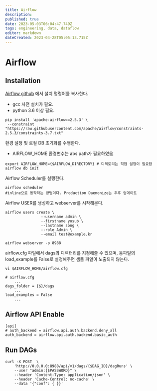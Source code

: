 ```yaml
---
title: Airflow
description: 
published: true
date: 2023-05-03T06:04:47.749Z
tags: engineering, data, dataflow
editor: markdown
dateCreated: 2023-04-28T05:05:13.715Z
---
```


# Airflow
## Installation
[Airflow github](https://github.com/apache/airflow) 에서 설치 명령어를 복사한다.
- gcc 사전 설치가 필요.
- python 3.6 이상 필요.
```shell
pip install 'apache-airflow==2.5.3' \
 --constraint "https://raw.githubusercontent.com/apache/airflow/constraints-2.5.3/constraints-3.7.txt"
```

환경 설정 및 로컬 DB 초기화를 수행한다.
- AIRFLOW_HOME 환경변수는 abs path가 필요하였음
```shell
export AIRFLOW_HOME={$AIRFLOW_DIRECTORY} # 디렉토리는 직접 설정이 필요함
airflow db init
```

Airflow Scheduler를 실행한다.
```shell
airflow scheduler
#inline으로 동작하는 방법이다. Production Daemonize는 추후 업데이트
```

Airflow USER를 생성하고 webserver를 시작해본다.
```shell
airflow users create \
				--username admin \
				--firstname yosub \
				--lastname song \
				--role Admin \
				--email test@example.kr
```

```shell
airflow webserver -p 8988
```

airflow.cfg 파일에서 dags의 디렉터리를 지정해줄 수 있으며, 동파일의 load_example를 False로 설정해주면 샘플 파일이 노출되지 않는다.
```shell
vi $AIRFLOW_HOME/airflow.cfg
```
```
# airflow.cfg
	...
dags_folder = {$}/dags
	...
load_examples = False
	...
```

## Airflow API Enable
```
[api]
# auth_backend = airflow.api.auth.backend.deny_all
auth_backend = airflow.api.auth.backend.basic_auth
```

## Run DAGs
```shell
curl -X POST  \
	'http://0.0.0.0:8988/api/v1/dags/{$DAG_ID}/dagRuns' \
	--user "admin:{$PASSWORD}" \
	--header 'Content-Type: application/json' \
	--header 'Cache-Control: no-cache' \
	--data '{"conf": { }}'
```